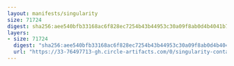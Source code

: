 ```yaml
---
layout: manifests/singularity
size: 71724
digest: sha256:aee540bfb33168ac6f828ec7254b43b44953c30a09f8ab0d4b4041b73817c787
layers:
- size: 71724
  digest: "sha256:aee540bfb33168ac6f828ec7254b43b44953c30a09f8ab0d4b4041b73817c787"
  url: "https://33-76497713-gh.circle-artifacts.com/0/singularity-containers/singularityhub/centos/aee540bfb33168ac6f828ec7254b43b44953c30a09f8ab0d4b4041b73817c787.sif"
---
```


